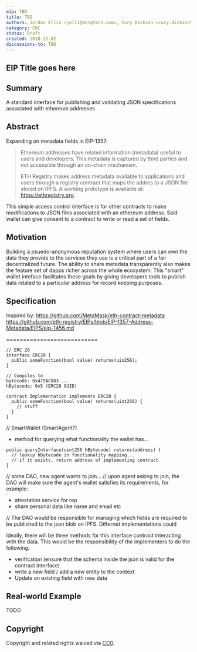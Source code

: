 ```yaml
---
eip: TBD
title: TBD
authors: Jordan Ellis <jelli@dorgtech.com>, Cory Dickson <cory.dickson94@gmail.com>
category: ERC
status: Draft
created: 2018-12-02
discussions-to: TBD
---
```

## EIP Title goes here

## Summary
A standard interface for publishing and validating JSON specifications associated with ethereum addresses

## Abstract
Expanding on metadata fields in EIP-1357:
> Ethereum addresses have related information (metadata) useful to users and developers. This metadata is captured by third parties and not accessible
> through an on-chain mechanism.
>
> ETH Registry makes address metadata available to applications and users through a registry contract that maps the addres to a JSON file stored on IPFS.
> A working prototype is available at: https://ethregistry.org.

This simple access control interface is for other contracts to make modifications to JSON files associated with an ethereum address.
Said wallet can give consent to a contract to write or read a set of fields.

## Motivation
Building a psuedo-anonymous reputation system where users can own the data they provide to the services they use is a critical part of a fair decentralized future.
The ability to share metadata transparently also makes the feature set of dapps richer across the whole ecosystem. This "smart" wallet inteface facilitates these goals by giving developers tools
to publish data related to a particular address for record keeping purposes.

## Specification
Inspired by:
https://github.com/MetaMask/eth-contract-metadata
https://github.com/eth-registry/EIPs/blob/EIP-1357-Address-Metadata/EIPS/eip-1456.md

===========================
```solidity
// ERC 20
interface ERC20 {
  public someFunction(bool value) returns(uin256);
}

// Compiles to
bytecode: 0x475ACD83....
hBytecode: 0x5 (ERC20 GUID)

contract Implementation implements ERC20 {
  public someFunction(bool value) returns(uint256) {
    // stuff
  }
}
```

// SmartWallet (SmartAgent?)
- method for querying what functionality the wallet has...

```solidity
public queryInterface(uint256 hBytecode) returns(address) {
  // lookup hBytecode in functionality mapping...
  // if it exists, return address of implementing contract
}
```

// some DAO, new agent wants to join...
// upon agent asking to join, the DAO will make sure the agent's wallet satisfies its requirements, for example:
- attestation service for rep
- share personal data like name and email etc

// The DAO would be responsible for managing which fields are required to be published to the json blob on IPFS. Differnet implementations could 

Ideally, there will be three methods for this interface contract interacting with the data. This would be the responsibility of the 
implementers to do the following:
- verification (ensure that the schema inside the json is valid for the contract interface)
- write a new field / add a new entity to the context
- Update an existing field with new data

## Real-world Example
TODO


## Copyright
Copyright and related rights waived via [CC0](https://creativecommons.org/publicdomain/zero/1.0/).
